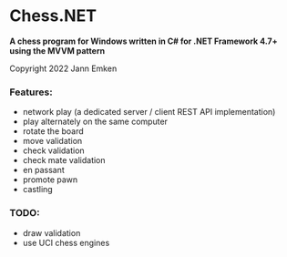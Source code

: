 # Chess.NET
**A chess program for Windows written in C# for .NET Framework 4.7+ using the MVVM pattern**

Copyright 2022 Jann Emken


### Features:
- network play (a dedicated server / client REST API implementation)
- play alternately on the same computer
- rotate the board
- move validation
- check validation
- check mate validation
- en passant
- promote pawn
- castling
 
### TODO:
- draw validation
- use UCI chess engines
